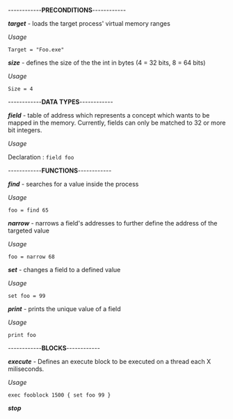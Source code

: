 ------------**PRECONDITIONS**------------

_**target**_ - loads the target process' virtual memory ranges

_Usage_

    Target = "Foo.exe"

**_size_** - defines the size of the the int in bytes (4 = 32 bits, 8 = 64 bits)

_Usage_

    Size = 4

------------**DATA TYPES**------------

_**field**_ - table of address which represents a concept which wants to be mapped in the memory. Currently, fields can only be matched to 32 or more bit integers.

_Usage_

Declaration : `field foo`

------------**FUNCTIONS**------------

_**find**_ - searches for a value inside the process

_Usage_

    foo = find 65

_**narrow**_ - narrows a field's addresses to further define the address of the targeted value

_Usage_

    foo = narrow 68

_**set**_ - changes a field to a defined value

_Usage_

    set foo = 99

_**print**_ - prints the unique value of a field

_Usage_

    print foo

------------**BLOCKS**------------

_**execute**_ - Defines an execute block to be executed on a thread each X miliseconds.

_Usage_

    exec fooblock 1500 { set foo 99 }

_**stop**_